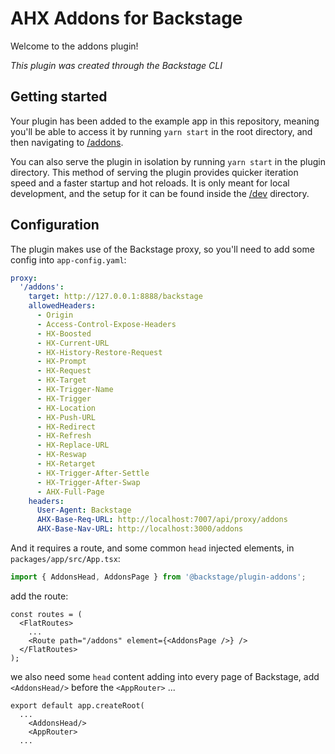 # AHX Addons for Backstage

Welcome to the addons plugin!

_This plugin was created through the Backstage CLI_

## Getting started

Your plugin has been added to the example app in this repository, meaning you'll be able to access it by running `yarn start` in the root directory, and then navigating to [/addons](http://localhost:3000/addons).

You can also serve the plugin in isolation by running `yarn start` in the plugin directory.
This method of serving the plugin provides quicker iteration speed and a faster startup and hot reloads.
It is only meant for local development, and the setup for it can be found inside the [/dev](./dev) directory.

## Configuration

The plugin makes use of the Backstage proxy, so you'll need to add some config into `app-config.yaml`:

```yaml
proxy:
  '/addons':
    target: http://127.0.0.1:8888/backstage
    allowedHeaders:
      - Origin
      - Access-Control-Expose-Headers
      - HX-Boosted
      - HX-Current-URL
      - HX-History-Restore-Request
      - HX-Prompt
      - HX-Request
      - HX-Target
      - HX-Trigger-Name
      - HX-Trigger
      - HX-Location
      - HX-Push-URL
      - HX-Redirect
      - HX-Refresh
      - HX-Replace-URL
      - HX-Reswap
      - HX-Retarget
      - HX-Trigger-After-Settle
      - HX-Trigger-After-Swap
      - AHX-Full-Page
    headers:
      User-Agent: Backstage
      AHX-Base-Req-URL: http://localhost:7007/api/proxy/addons
      AHX-Base-Nav-URL: http://localhost:3000/addons
```

And it requires a route, and some common `head` injected elements, in `packages/app/src/App.tsx`:

```ts
import { AddonsHead, AddonsPage } from '@backstage/plugin-addons';
```

add the route:

```tsx
const routes = (
  <FlatRoutes>
    ...
    <Route path="/addons" element={<AddonsPage />} />
  </FlatRoutes>
);
```

we also need some `head` content adding into every page of Backstage,
add `<AddonsHead/>` before the `<AppRouter>` ...

```tsx
export default app.createRoot(
  ...
    <AddonsHead/>
    <AppRouter>
  ...
```
